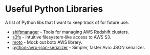 Useful Python Libraries
=======================

A list of Python libs that I want to keep track of for future use.

* [shiftmanager](https://github.com/SimpleFinance/shiftmanager/) - Tools for managing AWS Redshift clusters.
* [s3fs](http://s3fs.readthedocs.org/en/latest/) - Intuitive filesystem-like access to AWS S3.
* [moto](https://github.com/spulec/moto) - Mock out boto AWS library.
* [python-avro-json-serializer](https://github.com/linkedin/python-avro-json-serializer) - Simpler, faster Avro JSON serializer.
